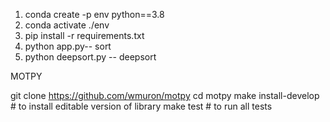 1. conda create -p env python==3.8
2. conda activate ./env
3. pip install -r requirements.txt
4. python app.py-- sort
5. python deepsort.py -- deepsort



MOTPY

git clone https://github.com/wmuron/motpy
cd motpy 
make install-develop # to install editable version of library
make test # to run all tests